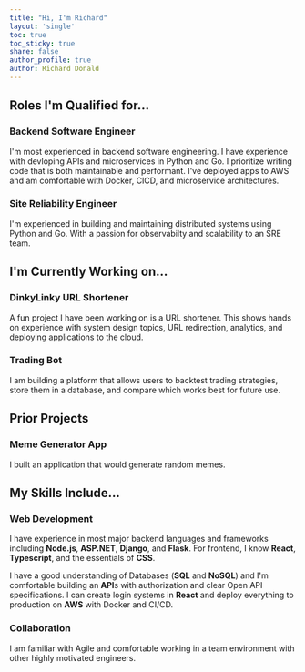 ```yaml
---
title: "Hi, I'm Richard"
layout: 'single'
toc: true
toc_sticky: true
share: false
author_profile: true
author: Richard Donald
---
```


<link rel="stylesheet" href="assets/css/custom.css">

## Roles I'm Qualified for...

### Backend Software Engineer

I'm most experienced in backend software engineering. I have experience with devloping APIs and microservices in Python and Go. I prioritize writing code that is both maintainable and performant. I've deployed apps to AWS and am comfortable with Docker, CICD, and microservice architectures.

### Site Reliability Engineer

I'm experienced in building and maintaining distributed systems using Python and Go. With a passion for observabilty and scalability to an SRE team.

## I'm Currently Working on...

### DinkyLinky URL Shortener

A fun project I have been working on is a URL shortener. This shows hands on experience with system design topics, URL redirection, analytics, and deploying applications to the cloud.

### Trading Bot

I am building a platform that allows users to backtest trading strategies, store them in a database, and compare which works best for future use.

## Prior Projects

### Meme Generator App

I built an application that would generate random memes.


## My Skills Include...

### Web Development

I have experience in most major backend languages and frameworks including **Node.js**, **ASP.NET**, **Django**, and **Flask**. For frontend, I know **React**, **Typescript**, and the essentials of **CSS**.

I have a good understanding of Databases (**SQL** and **NoSQL**) and I'm comfortable building an **API**s with authorization and clear Open API specifications. I can create login systems in **React** and deploy everything to production on **AWS** with Docker and CI/CD.

### Collaboration

I am familiar with Agile and comfortable working in a team environment with other highly motivated engineers.
